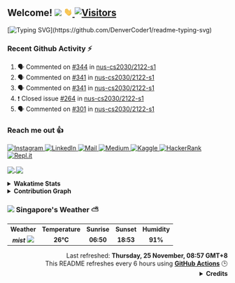 <h2>Welcome! <img src="https://emojis.slackmojis.com/emojis/images/1531849430/4246/blob-sunglasses.gif?1531849430" width="25 px"/> <img src="https://raw.githubusercontent.com/ABSphreak/ABSphreak/master/gifs/Hi.gif" width="20px" /><a href="https://github.com/RussellDash332"> <img src="https://visitor-badge.laobi.icu/badge?page_id=RussellDash332" alt="Visitors"></a></h2>

[![Typing SVG](https://readme-typing-svg.herokuapp.com?font=Ubuntu&color=DD58C1&multiline=true&lines=Currently+coding+for+fun...;but+also+for+a+better+future!)](https://github.com/DenverCoder1/readme-typing-svg)

<h3>Recent Github Activity ⚡</h3>

<!--START_SECTION:activity-->
1. 🗣 Commented on [#344](https://github.com/nus-cs2030/2122-s1/issues/344) in [nus-cs2030/2122-s1](https://github.com/nus-cs2030/2122-s1)
2. 🗣 Commented on [#341](https://github.com/nus-cs2030/2122-s1/issues/341) in [nus-cs2030/2122-s1](https://github.com/nus-cs2030/2122-s1)
3. 🗣 Commented on [#341](https://github.com/nus-cs2030/2122-s1/issues/341) in [nus-cs2030/2122-s1](https://github.com/nus-cs2030/2122-s1)
4. ❗️ Closed issue [#264](https://github.com/nus-cs2030/2122-s1/issues/264) in [nus-cs2030/2122-s1](https://github.com/nus-cs2030/2122-s1)
5. 🗣 Commented on [#301](https://github.com/nus-cs2030/2122-s1/issues/301) in [nus-cs2030/2122-s1](https://github.com/nus-cs2030/2122-s1)
<!--END_SECTION:activity-->

<h3>Reach me out 👍</h3>
<p>
<a href="https://www.instagram.com/russellsaerang2702/">
  <img alt="Instagram" src="https://img.shields.io/badge/Instagram-E4405F?style=for-the-badge&logo=instagram&logoColor=white"/>
</a>
<a href="https://www.linkedin.com/in/nicholasrussellsaerang/">
  <img alt="LinkedIn" src="https://img.shields.io/badge/linkedin%20-%230077B5.svg?&style=for-the-badge&logo=linkedin&logoColor=white"/>
</a>
<a href="mailto:russellsaerang@gmail.com">
  <img alt="Mail" src="https://img.shields.io/badge/Gmail-D14836?style=for-the-badge&logo=gmail&logoColor=white"/>
</a>
<a href="https://medium.com/@russellsaerang">
  <img alt="Medium" src="https://img.shields.io/badge/Medium-%23000000.svg?style=for-the-badge&logo=Medium&logoColor=white"/>
</a>
<a href="https://www.kaggle.com/russellsaerang">
  <img alt="Kaggle" src="https://img.shields.io/badge/Kaggle-20BEFF?style=for-the-badge&logo=Kaggle&logoColor=white"/>
</a>
<a href="https://www.hackerrank.com/russellsaerang">
  <img alt="HackerRank" src="https://img.shields.io/badge/-Hackerrank-2EC866?style=for-the-badge&logo=HackerRank&logoColor=white"/>
</a>
<a href="https://replit.com/@russellsaerang">
  <img alt="Repl.it" src="https://img.shields.io/badge/replit-667881?style=for-the-badge&logo=replit&logoColor=white"/>
</a>
</p>

<p float="left">
  <a href="https://github.com/anuraghazra/github-readme-stats">
  <img align="center" src="https://github-readme-stats.vercel.app/api?username=RussellDash332&count_private=true&hide_rank=true&show_icons=true&theme=react&include_all_commits=true&title_color=dd58c1&icon_color=dd58c1&custom_title=My GitHub Stats" />
  <img align="center" src="https://github-readme-stats.vercel.app/api/top-langs/?username=RussellDash332&hide=jupyter%20notebook,html&langs_count=10&theme=react&hide_rank=true&layout=compact&exclude_repo=nusmods&title_color=dd58c1"/>
  </a>
  <details>
    <summary>
      <b>Wakatime Stats</b>
    </summary>
    <a href="https://github.com/anuraghazra/github-readme-stats"><img src="https://github-readme-stats.vercel.app/api/wakatime?username=RussellDash332&layout=compact&theme=react&title_color=dd58c1&custom_title=My Wakatime Stats"/></a>
  </details>
  <details>
    <summary>
      <b>Contribution Graph</b>
    </summary>
    <a href="https://github.com/ashutosh00710/github-readme-activity-graph"><img src="https://activity-graph.herokuapp.com/graph?username=RussellDash332&custom_title=My%20Contribution%20Graph&theme=react-dark&area=true&line=dd58c1&color=dd58c1"/></a>
  </details>
</p>

<h3><img src="https://image.flaticon.com/icons/svg/197/197496.svg" width="13"/> Singapore's Weather ⛅</h3>
<table>
  <tr>
    <th>Weather</th>
    <th>Temperature</th>
    <th>Sunrise</th>
    <th>Sunset</th>
    <th>Humidity</th>
  </tr>
  <tr style="text-align:center">
    <td><b><i>mist</i></b> <img width="30" src=http:&#x2F;&#x2F;openweathermap.org&#x2F;img&#x2F;w&#x2F;50d.png></td>
    <td><b>26°C</b></td>
    <td><b>06:50</b></td>
    <td><b>18:53</b></td>
    <td><b>91%</b></td>
  </tr>
</table>

<div align="right">
  Last refreshed: <b>Thursday, 25 November, 08:57 GMT+8</b>
  <br>This README refreshes every 6 hours using <b><a href="https://github.com/features/actions">GitHub Actions</a></b> 🕒
  <details>
    <summary>
      <b>Credits</b>
    </summary>
    Dynamic README inspired by <b><i><a href="https://github.com/thmsgbrt/thmsgbrt">Thomas Guibert</a></i></b> and <b><i><a href="https://github.com/simonw/simonw">Simon Willison</a></i></b>
    <br>Markdown Badges by <b><i><a href="https://github.com/Ileriayo/markdown-badges">Ileriayo Adebiyi</a></i></b>
    <br>Weather Info by <b><i><a href="https://openweathermap.org/api">OpenWeather</a></i></b>
  </details>
</div>
